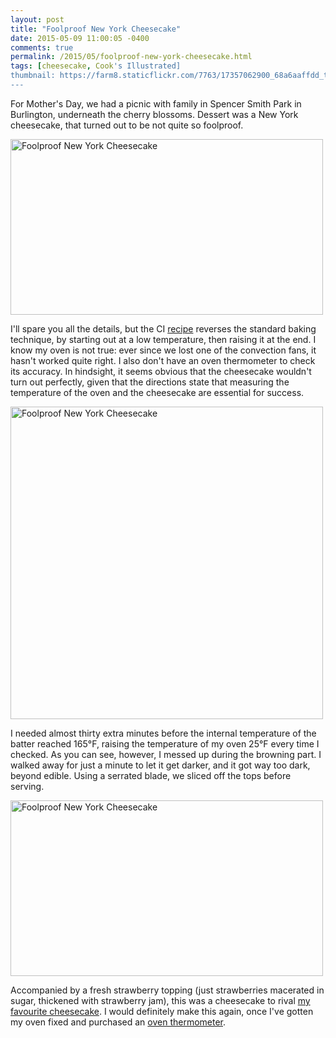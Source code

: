 ```yaml
---
layout: post
title: "Foolproof New York Cheesecake"
date: 2015-05-09 11:00:05 -0400
comments: true
permalink: /2015/05/foolproof-new-york-cheesecake.html
tags: [cheesecake, Cook's Illustrated]
thumbnail: https://farm8.staticflickr.com/7763/17357062900_68a6aaffdd_t.jpg
---
```


For Mother's Day, we had a picnic with family in Spencer Smith Park
in Burlington, underneath the cherry blossoms. Dessert was a New York 
cheesecake, that turned out to be not quite so foolproof.

<a href="https://www.flickr.com/photos/gnuf/17356717450"
title="Foolproof New York Cheesecake by Eric Fung, on Flickr"><img
src="https://c2.staticflickr.com/6/5452/17356717450_8d10a3f154.jpg"
width="500" height="281" alt="Foolproof New York Cheesecake"></a>

I'll spare you all the details, but the CI
[recipe](http://www.santacruzsentinel.com/lifestyle/20150113/food-for-thought-the-key-to-a-better-cheesecake)
reverses the standard baking technique, by starting out at a low 
temperature, then raising it at the end. I know my oven is not true: 
ever since we lost one of the convection fans, it hasn't worked quite 
right. I also don't have an oven thermometer to check its accuracy.
In hindsight, it seems obvious that the cheesecake wouldn't turn
out perfectly, given that the directions state that measuring the
temperature of the oven and the cheesecake are essential for success.

<a href="https://www.flickr.com/photos/gnuf/17358002409"
title="Foolproof New York Cheesecake by Eric Fung, on Flickr"><img
src="https://c2.staticflickr.com/6/5350/17358002409_4462486579.jpg"
width="500" height="500" alt="Foolproof New York Cheesecake"></a>

I needed almost thirty extra minutes before the internal temperature
of the batter reached 165&deg;F, raising the temperature of my oven
25&deg;F every time I checked. As you can see, however, I messed up
during the browning part. I walked away for just a minute to let it get
darker, and it got way too dark, beyond edible. Using a serrated blade, 
we sliced off the tops before serving.

<a href="https://www.flickr.com/photos/gnuf/17357062900"
title="Foolproof New York Cheesecake by Eric Fung, on Flickr"><img
src="https://c4.staticflickr.com/8/7763/17357062900_68a6aaffdd.jpg"
width="500" height="281" alt="Foolproof New York Cheesecake"></a>

Accompanied by a fresh strawberry topping (just strawberries macerated
in sugar, thickened with strawberry jam), this was a cheesecake to rival
[my favourite cheesecake](/2010/05/yogurt-cheesecake.html). I would
definitely make this again, once I've gotten my oven fixed and purchased
an [oven
thermometer](http://www.cooksillustrated.com/equipment_reviews/1284-oven-thermometers).

